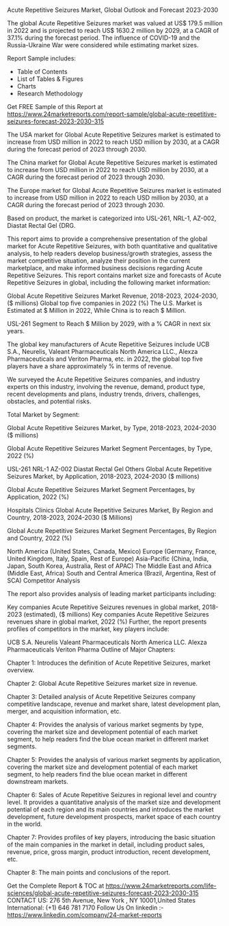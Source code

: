 Acute Repetitive Seizures Market, Global Outlook and Forecast 2023-2030

The global Acute Repetitive Seizures market was valued at US$ 179.5 million in 2022 and is projected to reach US$ 1630.2 million by 2029, at a CAGR of 37.1% during the forecast period. The influence of COVID-19 and the Russia-Ukraine War were considered while estimating market sizes.

Report Sample includes:
- Table of Contents
- List of Tables & Figures
- Charts
- Research Methodology

Get FREE Sample of this Report at https://www.24marketreports.com/report-sample/global-acute-repetitive-seizures-forecast-2023-2030-315

The USA market for Global Acute Repetitive Seizures market is estimated to increase from USD million in 2022 to reach USD million by 2030, at a CAGR during the forecast period of 2023 through 2030.

The China market for Global Acute Repetitive Seizures market is estimated to increase from USD million in 2022 to reach USD million by 2030, at a CAGR during the forecast period of 2023 through 2030.

The Europe market for Global Acute Repetitive Seizures market is estimated to increase from USD million in 2022 to reach USD million by 2030, at a CAGR during the forecast period of 2023 through 2030.

Based on product, the market is categorized into USL-261, NRL-1, AZ-002, Diastat Rectal Gel {DRG.

This report aims to provide a comprehensive presentation of the global market for Acute Repetitive Seizures, with both quantitative and qualitative analysis, to help readers develop business/growth strategies, assess the market competitive situation, analyze their position in the current marketplace, and make informed business decisions regarding Acute Repetitive Seizures. This report contains market size and forecasts of Acute Repetitive Seizures in global, including the following market information:

Global Acute Repetitive Seizures Market Revenue, 2018-2023, 2024-2030, ($ millions)
Global top five companies in 2022 (%)
The U.S. Market is Estimated at $ Million in 2022, While China is to reach $ Million.

USL-261 Segment to Reach $ Million by 2029, with a % CAGR in next six years.

The global key manufacturers of Acute Repetitive Seizures include UCB S.A., Neurelis, Valeant Pharmaceuticals North America LLC., Alexza Pharmaceuticals and Veriton Pharma, etc. in 2022, the global top five players have a share approximately % in terms of revenue.

We surveyed the Acute Repetitive Seizures companies, and industry experts on this industry, involving the revenue, demand, product type, recent developments and plans, industry trends, drivers, challenges, obstacles, and potential risks.

Total Market by Segment:

Global Acute Repetitive Seizures Market, by Type, 2018-2023, 2024-2030 ($ millions)

Global Acute Repetitive Seizures Market Segment Percentages, by Type, 2022 (%)

USL-261
NRL-1
AZ-002
Diastat Rectal Gel
Others
Global Acute Repetitive Seizures Market, by Application, 2018-2023, 2024-2030 ($ millions)

Global Acute Repetitive Seizures Market Segment Percentages, by Application, 2022 (%)

Hospitals
Clinics
Global Acute Repetitive Seizures Market, By Region and Country, 2018-2023, 2024-2030 ($ Millions)

Global Acute Repetitive Seizures Market Segment Percentages, By Region and Country, 2022 (%)

North America (United States, Canada, Mexico)
Europe (Germany, France, United Kingdom, Italy, Spain, Rest of Europe)
Asia-Pacific (China, India, Japan, South Korea, Australia, Rest of APAC)
The Middle East and Africa (Middle East, Africa)
South and Central America (Brazil, Argentina, Rest of SCA)
Competitor Analysis

The report also provides analysis of leading market participants including:

Key companies Acute Repetitive Seizures revenues in global market, 2018-2023 (estimated), ($ millions)
Key companies Acute Repetitive Seizures revenues share in global market, 2022 (%)
Further, the report presents profiles of competitors in the market, key players include:

UCB S.A.
Neurelis
Valeant Pharmaceuticals North America LLC.
Alexza Pharmaceuticals
Veriton Pharma
Outline of Major Chapters:

Chapter 1: Introduces the definition of Acute Repetitive Seizures, market overview.

Chapter 2: Global Acute Repetitive Seizures market size in revenue.

Chapter 3: Detailed analysis of Acute Repetitive Seizures company competitive landscape, revenue and market share, latest development plan, merger, and acquisition information, etc.

Chapter 4: Provides the analysis of various market segments by type, covering the market size and development potential of each market segment, to help readers find the blue ocean market in different market segments.

Chapter 5: Provides the analysis of various market segments by application, covering the market size and development potential of each market segment, to help readers find the blue ocean market in different downstream markets.

Chapter 6: Sales of Acute Repetitive Seizures in regional level and country level. It provides a quantitative analysis of the market size and development potential of each region and its main countries and introduces the market development, future development prospects, market space of each country in the world.

Chapter 7: Provides profiles of key players, introducing the basic situation of the main companies in the market in detail, including product sales, revenue, price, gross margin, product introduction, recent development, etc.

Chapter 8: The main points and conclusions of the report.

Get the Complete Report & TOC at https://www.24marketreports.com/life-sciences/global-acute-repetitive-seizures-forecast-2023-2030-315
CONTACT US:
276 5th Avenue, New York , NY 10001,United States
International: (+1) 646 781 7170
Follow Us On linkedin :- https://www.linkedin.com/company/24-market-reports
